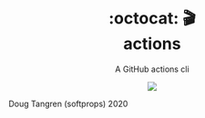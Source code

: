 <h1 align="center">
  :octocat: 🎬
  <br/>
  actions
</h1>

<p align="center">
  A GitHub actions cli
</p>

<div align="center">
  <a href="https://github.com/softprops/actions/actions">
		<img src="https://github.com/softprops/actions/workflows/Main/badge.svg"/>
	</a>
</div>

Doug Tangren (softprops) 2020